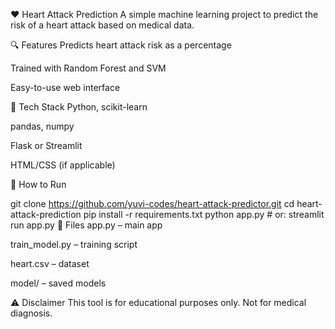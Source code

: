 ❤️ Heart Attack Prediction
A simple machine learning project to predict the risk of a heart attack based on medical data.

🔍 Features
Predicts heart attack risk as a percentage

Trained with Random Forest and SVM

Easy-to-use web interface

🧠 Tech Stack
Python, scikit-learn

pandas, numpy

Flask or Streamlit

HTML/CSS (if applicable)

🚀 How to Run

git clone https://github.com/yuvi-codes/heart-attack-predictor.git
cd heart-attack-prediction
pip install -r requirements.txt
python app.py  # or: streamlit run app.py
📁 Files
app.py – main app

train_model.py – training script

heart.csv – dataset

model/ – saved models

⚠️ Disclaimer
This tool is for educational purposes only. Not for medical diagnosis.
